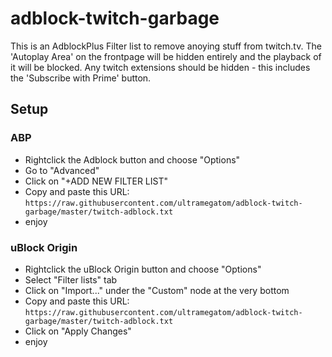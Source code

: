 # adblock-twitch-garbage

This is an AdblockPlus Filter list to remove anoying stuff from twitch.tv.
The 'Autoplay Area' on the frontpage will be hidden entirely and the playback of it will be blocked.
Any twitch extensions should be hidden - this includes the 'Subscribe with Prime' button.

## Setup

### ABP
+ Rightclick the Adblock button and choose "Options"
+ Go to "Advanced"
+ Click on "+ADD NEW FILTER LIST"
+ Copy and paste this URL: ```https://raw.githubusercontent.com/ultramegatom/adblock-twitch-garbage/master/twitch-adblock.txt```
+ enjoy

### uBlock Origin
+ Rightclick the uBlock Origin button and choose "Options"
+ Select "Filter lists" tab
+ Click on "Import..." under the "Custom" node at the very bottom
+ Copy and paste this URL: ```https://raw.githubusercontent.com/ultramegatom/adblock-twitch-garbage/master/twitch-adblock.txt```
+ Click on "Apply Changes"
+ enjoy
